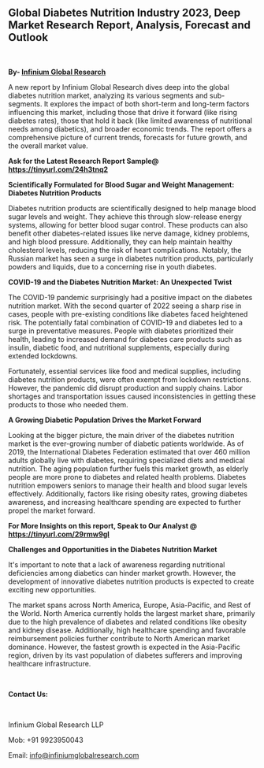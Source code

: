 <h2><strong>Global Diabetes Nutrition Industry 2023, Deep Market Research Report, Analysis, Forecast and Outlook</strong></h2>
<p>&nbsp;</p>
<p><strong>By- </strong><a href="https://www.infiniumglobalresearch.com"><strong>Infinium Global Research</strong></a></p>
<p>A new report by Infinium Global Research dives deep into the global diabetes nutrition market, analyzing its various segments and sub-segments. It explores the impact of both short-term and long-term factors influencing this market, including those that drive it forward (like rising diabetes rates), those that hold it back (like limited awareness of nutritional needs among diabetics), and broader economic trends. The report offers a comprehensive picture of current trends, forecasts for future growth, and the overall market value.</p>
<p><strong>Ask for the Latest Research Report Sample@ </strong><a href="https://tinyurl.com/24h3tnq2"><strong>https://tinyurl.com/24h3tnq2</strong></a></p>
<p><strong>Scientifically Formulated for Blood Sugar and Weight Management: Diabetes Nutrition Products</strong></p>
<p>Diabetes nutrition products are scientifically designed to help manage blood sugar levels and weight. They achieve this through slow-release energy systems, allowing for better blood sugar control. These products can also benefit other diabetes-related issues like nerve damage, kidney problems, and high blood pressure. Additionally, they can help maintain healthy cholesterol levels, reducing the risk of heart complications. Notably, the Russian market has seen a surge in diabetes nutrition products, particularly powders and liquids, due to a concerning rise in youth diabetes.</p>
<p><strong>COVID-19 and the Diabetes Nutrition Market: An Unexpected Twist</strong></p>
<p>The COVID-19 pandemic surprisingly had a positive impact on the diabetes nutrition market. With the second quarter of 2022 seeing a sharp rise in cases, people with pre-existing conditions like diabetes faced heightened risk. The potentially fatal combination of COVID-19 and diabetes led to a surge in preventative measures. People with diabetes prioritized their health, leading to increased demand for diabetes care products such as insulin, diabetic food, and nutritional supplements, especially during extended lockdowns.</p>
<p>Fortunately, essential services like food and medical supplies, including diabetes nutrition products, were often exempt from lockdown restrictions. However, the pandemic did disrupt production and supply chains. Labor shortages and transportation issues caused inconsistencies in getting these products to those who needed them.</p>
<p><strong>A Growing Diabetic Population Drives the Market Forward</strong></p>
<p>Looking at the bigger picture, the main driver of the diabetes nutrition market is the ever-growing number of diabetic patients worldwide. As of 2019, the International Diabetes Federation estimated that over 460 million adults globally live with diabetes, requiring specialized diets and medical nutrition. The aging population further fuels this market growth, as elderly people are more prone to diabetes and related health problems. Diabetes nutrition empowers seniors to manage their health and blood sugar levels effectively. Additionally, factors like rising obesity rates, growing diabetes awareness, and increasing healthcare spending are expected to further propel the market forward.</p>
<p><strong>For More Insights on this report, Speak to Our Analyst @ </strong><a href="https://tinyurl.com/29rmw9gl"><strong>https://tinyurl.com/29rmw9gl</strong></a></p>
<p><strong>Challenges and Opportunities in the Diabetes Nutrition Market</strong></p>
<p>It's important to note that a lack of awareness regarding nutritional deficiencies among diabetics can hinder market growth. However, the development of innovative diabetes nutrition products is expected to create exciting new opportunities.</p>
<p>The market spans across North America, Europe, Asia-Pacific, and Rest of the World. North America currently holds the largest market share, primarily due to the high prevalence of diabetes and related conditions like obesity and kidney disease. Additionally, high healthcare spending and favorable reimbursement policies further contribute to North American market dominance. However, the fastest growth is expected in the Asia-Pacific region, driven by its vast population of diabetes sufferers and improving healthcare infrastructure.</p>
<p>&nbsp;</p>
<p><strong>Contact Us:</strong></p>
<p>&nbsp;</p>
<p>Infinium Global Research LLP</p>
<p>Mob: +91 9923950043</p>
<p>Email: <a href="mailto:info@infiniumglobalresearch.com">info@infiniumglobalresearch.com</a></p>